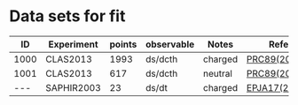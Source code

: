 # Data sets for fit
|ID      |Experiment|points  |observable|Notes   |References|
|--------|--------|------|-----|------|--------|
|1000|CLAS2013|1993|ds/dcth|charged|[PRC89(2014)055208](https://inspirehep.net/record/1285225)|
|1001|CLAS2013|617 |ds/dcth|neutral|[PRC89(2014)055208](https://inspirehep.net/record/1285225)|
|---|SAPHIR2003|23|ds/dt|charged|[EPJA17(2003)269](https://inspirehep.net/record/621792#)|
